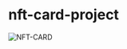 # nft-card-project
![NFT-CARD](https://user-images.githubusercontent.com/105333508/169177380-e429acae-3a50-49c5-bb31-7cddfbdea0bb.png)
